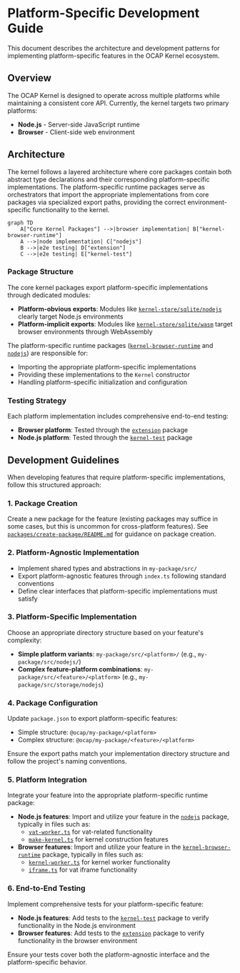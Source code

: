 # Platform-Specific Development Guide

This document describes the architecture and development patterns for implementing platform-specific features in the OCAP Kernel ecosystem.

## Overview

The OCAP Kernel is designed to operate across multiple platforms while maintaining a consistent core API. Currently, the kernel targets two primary platforms:

- **Node.js** - Server-side JavaScript runtime
- **Browser** - Client-side web environment

## Architecture

The kernel follows a layered architecture where core packages contain both abstract type declarations and their corresponding platform-specific implementations. The platform-specific runtime packages serve as orchestrators that import the appropriate implementations from core packages via specialized export paths, providing the correct environment-specific functionality to the kernel.

```mermaid
graph TD
    A["Core Kernel Packages"] -->|browser implementation| B["kernel-browser-runtime"]
    A -->|node implementation| C["nodejs"]
    B -->|e2e testing| D["extension"]
    C -->|e2e testing| E["kernel-test"]
```

### Package Structure

The core kernel packages export platform-specific implementations through dedicated modules:

- **Platform-obvious exports**: Modules like [`kernel-store/sqlite/nodejs`](../packages/kernel-store/src/sqlite/nodejs.ts) clearly target Node.js environments
- **Platform-implicit exports**: Modules like [`kernel-store/sqlite/wasm`](../packages/kernel-store/src/sqlite/wasm.ts) target browser environments through WebAssembly

The platform-specific runtime packages ([`kernel-browser-runtime`](../packages/kernel-browser-runtime/) and [`nodejs`](../packages/nodejs/)) are responsible for:
- Importing the appropriate platform-specific implementations
- Providing these implementations to the `Kernel` constructor
- Handling platform-specific initialization and configuration

### Testing Strategy

Each platform implementation includes comprehensive end-to-end testing:
- **Browser platform**: Tested through the [`extension`](../packages/extension/) package
- **Node.js platform**: Tested through the [`kernel-test`](../packages/kernel-test/) package

## Development Guidelines

When developing features that require platform-specific implementations, follow this structured approach:

### 1. Package Creation

Create a new package for the feature (existing packages may suffice in some cases, but this is uncommon for cross-platform features). See [`packages/create-package/README.md`](../packages/create-package/README.md) for guidance on package creation.

### 2. Platform-Agnostic Implementation

- Implement shared types and abstractions in `my-package/src/`
- Export platform-agnostic features through `index.ts` following standard conventions
- Define clear interfaces that platform-specific implementations must satisfy

### 3. Platform-Specific Implementation

Choose an appropriate directory structure based on your feature's complexity:

- **Simple platform variants**: `my-package/src/<platform>/` (e.g., `my-package/src/nodejs/`)
- **Complex feature-platform combinations**: `my-package/src/<feature>/<platform>` (e.g., `my-package/src/storage/nodejs`)

### 4. Package Configuration

Update `package.json` to export platform-specific features:
- Simple structure: `@ocap/my-package/<platform>`
- Complex structure: `@ocap/my-package/<feature>/<platform>`

Ensure the export paths match your implementation directory structure and follow the project's naming conventions.

### 5. Platform Integration

Integrate your feature into the appropriate platform-specific runtime package:

- **Node.js features**: Import and utilize your feature in the [`nodejs`](../packages/nodejs/) package, typically in files such as:
  - [`vat-worker.ts`](../packages/nodejs/src/vat/vat-worker.ts) for vat-related functionality
  - [`make-kernel.ts`](../packages/nodejs/src/kernel/make-kernel.ts) for kernel construction features
- **Browser features**: Import and utilize your feature in the [`kernel-browser-runtime`](../packages/kernel-browser-runtime/) package, typically in files such as:
  - [`kernel-worker.ts`](../packages/kernel-browser-runtime/src/kernel-worker/kernel-worker.ts) for kernel worker functionality
  - [`iframe.ts`](../packages/kernel-browser-runtime/src/vat/iframe.ts) for vat iframe functionality

### 6. End-to-End Testing

Implement comprehensive tests for your platform-specific feature:

- **Node.js features**: Add tests to the [`kernel-test`](../packages/kernel-test/) package to verify functionality in the Node.js environment
- **Browser features**: Add tests to the [`extension`](../packages/extension/) package to verify functionality in the browser environment

Ensure your tests cover both the platform-agnostic interface and the platform-specific behavior.

